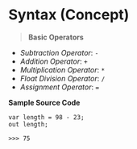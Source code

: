 # Syntax (Concept)

> **Basic Operators**

- *Subtraction Operator*: `-`
- *Addition Operator*: `+`
- *Multiplication Operator*: `*`
- *Float Division Operator*: `/`
- *Assignment Operator*: `=`

**Sample Source Code**

```
var length = 98 - 23;
out length;

>>> 75
```
